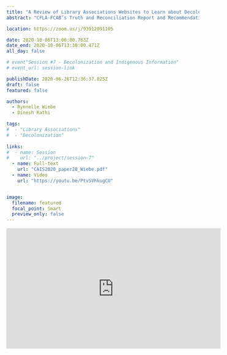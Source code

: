 ```yaml
---
title: "A Review of Library Associations Websites to Learn about Decolonizing Efforts"
abstract: "CFLA-FCAB’s Truth and Reconciliation Report and Recommendations (2017) has galvanized Canadian libraries and library associations to undertake initiatives to decolonize libraries. Similar efforts are happening internationally as libraries work toward reconciliation. This paper presents findings of an analysis of library association websites from Canada, the United States, Australia, and New Zealand, demonstrating how library associations endorse action toward decolonization through publicly shared content. Library associations use their websites to engage with decolonization in various ways, whether through sharing resource lists and blog posts (common in US and Canada), or through publishing standards and protocols (common in Australia and New Zealand)."

location: https://zoom.us/j/93912091105

date: 2020-10-06T13:00:00.763Z
date_end: 2020-10-06T13:30:00.471Z
all_day: false

# event"Session #7 - Decolonization and Indigenous Information" 
# event_url: session-link

publishDate: 2020-06-26T12:36:37.825Z
draft: false
featured: false

authors:
  - Rynnelle Wiebe
  - Dinesh Rathi

tags:
#  - "Library Associations"
#  - "Decolonization"
  
links:
#  - name: Session
#    url: "../project/session-7"
  - name: Full-text
    url: "CAIS2020_paper28_Wiebe.pdf"
  - name: Video
    url: "https://youtu.be/PtvSVhkugCU"


image:
  filename: featured
  focal_point: Smart
  preview_only: false
---
```


<iframe width="560" height="315" src="https://www.youtube.com/embed/PtvSVhkugCU" frameborder="0" allow="accelerometer; autoplay; clipboard-write; encrypted-media; gyroscope; picture-in-picture" allowfullscreen></iframe>